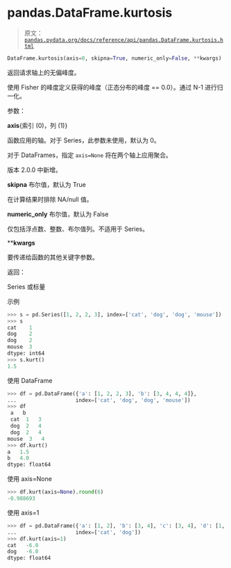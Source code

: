# pandas.DataFrame.kurtosis

> 原文：[`pandas.pydata.org/docs/reference/api/pandas.DataFrame.kurtosis.html`](https://pandas.pydata.org/docs/reference/api/pandas.DataFrame.kurtosis.html)

```py
DataFrame.kurtosis(axis=0, skipna=True, numeric_only=False, **kwargs)
```

返回请求轴上的无偏峰度。

使用 Fisher 的峰度定义获得的峰度（正态分布的峰度 == 0.0）。通过 N-1 进行归一化。

参数：

**axis**{索引 (0)，列 (1)}

函数应用的轴。对于 Series，此参数未使用，默认为 0。

对于 DataFrames，指定 `axis=None` 将在两个轴上应用聚合。

版本 2.0.0 中新增。

**skipna** 布尔值，默认为 True

在计算结果时排除 NA/null 值。

**numeric_only** 布尔值，默认为 False

仅包括浮点数、整数、布尔值列。不适用于 Series。

****kwargs**

要传递给函数的其他关键字参数。

返回：

Series 或标量

示例

```py
>>> s = pd.Series([1, 2, 2, 3], index=['cat', 'dog', 'dog', 'mouse'])
>>> s
cat    1
dog    2
dog    2
mouse  3
dtype: int64
>>> s.kurt()
1.5 
```

使用 DataFrame

```py
>>> df = pd.DataFrame({'a': [1, 2, 2, 3], 'b': [3, 4, 4, 4]},
...                   index=['cat', 'dog', 'dog', 'mouse'])
>>> df
 a   b
 cat  1   3
 dog  2   4
 dog  2   4
mouse  3   4
>>> df.kurt()
a   1.5
b   4.0
dtype: float64 
```

使用 axis=None

```py
>>> df.kurt(axis=None).round(6)
-0.988693 
```

使用 axis=1

```py
>>> df = pd.DataFrame({'a': [1, 2], 'b': [3, 4], 'c': [3, 4], 'd': [1, 2]},
...                   index=['cat', 'dog'])
>>> df.kurt(axis=1)
cat   -6.0
dog   -6.0
dtype: float64 
```
